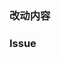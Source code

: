 <!-- 请严格遵循贡献规范：https://xiaojusurvey.didi.cn/docs/next/share/%E8%B4%A1%E7%8C%AE%E6%B5%81%E7%A8%8B -->

### 改动内容
<!-- 不同功能拆分成多个PR。简洁记录改动内容，用1、2、3...分序号描述改动点 -->

### Issue
<!-- 确保大的改动创建一个Issue描述详情：https://github.com/didi/xiaoju-survey/issues/new?assignees=&labels=&projects=&template=pr_report.md&title=[类型]: xxx -->
